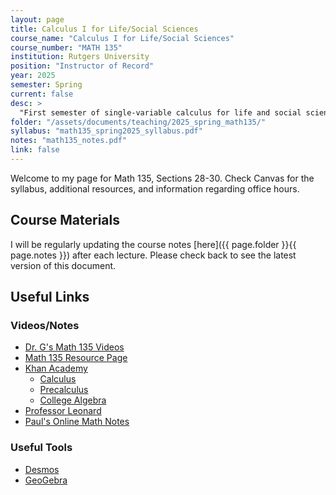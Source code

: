 ```yaml
---
layout: page
title: Calculus I for Life/Social Sciences
course_name: "Calculus I for Life/Social Sciences"
course_number: "MATH 135"
institution: Rutgers University
position: "Instructor of Record"
year: 2025
semester: Spring
current: false
desc: >
  "First semester of single-variable calculus for life and social science majors."
folder: "/assets/documents/teaching/2025_spring_math135/"
syllabus: "math135_spring2025_syllabus.pdf"
notes: "math135_notes.pdf"
link: false
---
```


Welcome to my page for Math 135, Sections 28-30. Check Canvas for the syllabus, additional resources, and information regarding office hours.

## Course Materials

<!-- You may access your syllabus [here]({{ page.folder }}{{ page.syllabus }}). -->

I will be regularly updating the course notes [here]({{ page.folder }}{{ page.notes }}) after each lecture. Please check back to see the latest version of this document.


## Useful Links

### Videos/Notes

* [Dr. G's Math 135 Videos](https://www.youtube.com/channel/UCTSEoE-a7NgVwzqATyp47kA)
* [Math 135 Resource Page](https://sites.rutgers.edu/joseph-guadagni/135-2/)
* [Khan Academy](https://www.khanacademy.org)
  - [Calculus](https://www.khanacademy.org/math/ap-calculus-ab)
  - [Precalculus](https://www.khanacademy.org/math/precalculus)
  - [College Algebra](https://www.khanacademy.org/math/college-algebra)
* [Professor Leonard](https://www.youtube.com/playlist?list=PLF797E961509B4EB5)
* [Paul's Online Math Notes](https://tutorial.math.lamar.edu/Classes/CalcI/CalcI.aspx)



### Useful Tools

* [Desmos](https://www.desmos.com/calculator)
* [GeoGebra](https://www.geogebra.org/)
